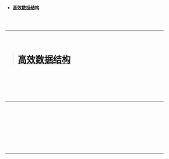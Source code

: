 > <h2 id=''></h2>
- [**高效数据结构**](#高效数据结构)


<br/>
<br/>

***
<br/>

># <h1 id='高效数据结构'>[高效数据结构](https://jishuin.proginn.com/p/763bfbd564b4)</h1>


<br/>

> <h2 id=''></h2>



<br/>
<br/>

***
<br/>

> <h1 id=''></h1>

<br/>

> <h2 id=''></h2>





<br/>
<br/>

***
<br/>

> <h1 id=''></h1>

<br/>

> <h2 id=''></h2>




> <h1 id=''></h1>



